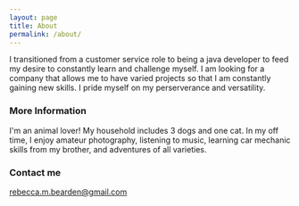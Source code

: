 ```yaml
---
layout: page
title: About
permalink: /about/
---
```


I transitioned from a customer service role to being a java developer to feed my desire to constantly learn and challenge myself. I am looking for a company that allows me to have varied projects so that I am constantly gaining new skills. I pride myself on my perserverance and versatility. 

### More Information
I'm an animal lover! My household includes 3 dogs and one cat. In my off time, I enjoy amateur photography, listening to music, learning car mechanic skills from my brother, and adventures of all varieties. 


### Contact me

[rebecca.m.bearden@gmail.com](mailto:rebecca.m.bearden@gmail.com)
